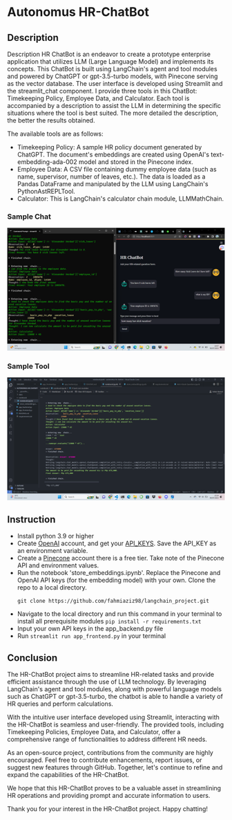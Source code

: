 # Autonomus HR-ChatBot
## Description
Description
HR ChatBot is an endeavor to create a prototype enterprise application that utilizes LLM (Large Language Model) and implements its concepts. This ChatBot is built using LangChain's agent and tool modules and powered by ChatGPT or gpt-3.5-turbo models, with Pinecone serving as the vector database. The user interface is developed using Streamlit and the streamlit_chat component. I provide three tools in this ChatBot: Timekeeping Policy, Employee Data, and Calculator. Each tool is accompanied by a description to assist the LLM in determining the specific situations where the tool is best suited. The more detailed the description, the better the results obtained.

The available tools are as follows:
- Timekeeping Policy: A sample HR policy document generated by ChatGPT. The document's embeddings are created using OpenAI's text-embedding-ada-002 model and stored in the Pinecone index.
- Employee Data: A CSV file containing dummy employee data (such as name, supervisor, number of leaves, etc.). The data is loaded as a Pandas DataFrame and manipulated by the LLM using LangChain's PythonAstREPLTool.
- Calculator: This is LangChain's calculator chain module, LLMMathChain.

### Sample Chat
![sample_chat](img/sample_chat.png)

### Sample Tool
![sample_tool](img/sample_tool.png)

## Instruction
- Install python 3.9 or higher
- Create [OpenAI](https://platform.openai.com/) account, and get your [API_KEYS](https://platform.openai.com/account/api-keys). Save the API_KEY as an environment variable.
- Create a [Pinecone](pinecone.io) account there is a free tier. Take note of the Pinecone API and environment values.
- Run the notebook 'store_embeddings.ipynb'. Replace the Pinecone and OpenAI API keys (for the embedding model) with your own.
Clone the repo to a local directory.
    ```
    git clone https://github.com/fahmiaziz98/langchain_project.git
    ```
- Navigate to the local directory and run this command in your terminal to install all prerequisite modules  `pip install -r requirements.txt`
- Input your own API keys in the app_backend.py file 
- Run `streamlit run app_frontend.py` in your terminal

## Conclusion
The HR-ChatBot project aims to streamline HR-related tasks and provide efficient assistance through the use of LLM technology. By leveraging LangChain's agent and tool modules, along with powerful language models such as ChatGPT or gpt-3.5-turbo, the chatbot is able to handle a variety of HR queries and perform calculations.

With the intuitive user interface developed using Streamlit, interacting with the HR-ChatBot is seamless and user-friendly. The provided tools, including Timekeeping Policies, Employee Data, and Calculator, offer a comprehensive range of functionalities to address different HR needs.

As an open-source project, contributions from the community are highly encouraged. Feel free to contribute enhancements, report issues, or suggest new features through GitHub. Together, let's continue to refine and expand the capabilities of the HR-ChatBot.

We hope that this HR-ChatBot proves to be a valuable asset in streamlining HR operations and providing prompt and accurate information to users.

Thank you for your interest in the HR-ChatBot project. Happy chatting!

